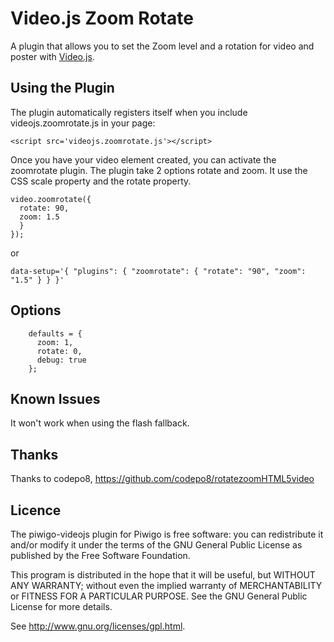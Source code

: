 Video.js Zoom Rotate
=======================
A plugin that allows you to set the Zoom level and a rotation for video and poster with [Video.js](https://github.com/videojs/video.js/).

Using the Plugin
----------------
The plugin automatically registers itself when you include videojs.zoomrotate.js in your page:

    <script src='videojs.zoomrotate.js'></script>

Once you have your video element created, you can activate the zoomrotate plugin.
The plugin take 2 options rotate and zoom.
It use the CSS scale property and the rotate property.

    video.zoomrotate({
      rotate: 90,
      zoom: 1.5
      }
    });

or

    data-setup='{ "plugins": { "zoomrotate": { "rotate": "90", "zoom": "1.5" } } }'

Options
-------

```text
    defaults = {
      zoom: 1,
      rotate: 0,
      debug: true
    };
```

Known Issues
------------
It won't work when using the flash fallback.

Thanks
------------
Thanks to codepo8, https://github.com/codepo8/rotatezoomHTML5video

Licence
-------
The piwigo-videojs plugin for Piwigo is free software:  you can redistribute it
and/or  modify  it under  the  terms  of the  GNU  General  Public License  as
published by the Free Software Foundation.

This program  is distributed in the hope  that it will be  useful, but WITHOUT
ANY WARRANTY; without even the  implied warranty of MERCHANTABILITY or FITNESS
FOR A PARTICULAR PURPOSE. See the GNU General Public License for more details.

See <http://www.gnu.org/licenses/gpl.html>.


